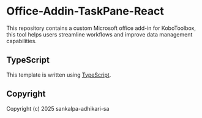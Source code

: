 # Office-Addin-TaskPane-React

This repository contains a custom Microsoft office add-in for KoboToolbox, this tool helps users streamline workflows and improve data management capabilities.

## TypeScript

This template is written using [TypeScript](http://www.typescriptlang.org/).

## Copyright

Copyright (c) 2025 sankalpa-adhikari-sa
